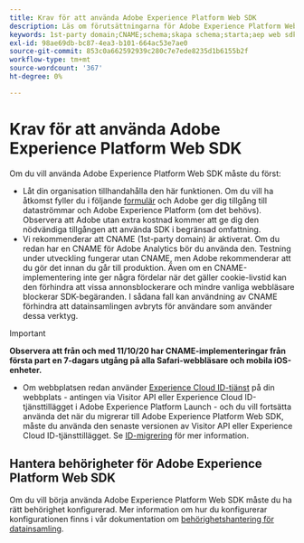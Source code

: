 ```yaml
---
title: Krav för att använda Adobe Experience Platform Web SDK
description: Läs om förutsättningarna för Adobe Experience Platform Web SDK.
keywords: 1st-party domain;CNAME;schema;skapa schema;starta;aep web sdk extension;extension;configuration id;configuration tool;data element;create data element;XDM Object;sendEvent;send Event;
exl-id: 98ae69db-bc87-4ea3-b101-664ac53e7ae0
source-git-commit: 853c0a662592939c280c7e7ede8235d1b6155b2f
workflow-type: tm+mt
source-wordcount: '367'
ht-degree: 0%

---
```


# Krav för att använda Adobe Experience Platform Web SDK

Om du vill använda Adobe Experience Platform Web SDK måste du först:

- Låt din organisation tillhandahålla den här funktionen. Om du vill ha åtkomst fyller du i följande [formulär](https://adobe.ly/websdkaccess) och Adobe ger dig tillgång till dataströmmar och Adobe Experience Platform (om det behövs). Observera att Adobe utan extra kostnad kommer att ge dig den nödvändiga tillgången att använda SDK i begränsad omfattning.
- Vi rekommenderar att CNAME (1st-party domain) är aktiverat. Om du redan har en CNAME för Adobe Analytics bör du använda den. Testning under utveckling fungerar utan CNAME, men Adobe rekommenderar att du gör det innan du går till produktion. Även om en CNAME-implementering inte ger några fördelar när det gäller cookie-livstid kan den förhindra att vissa annonsblockerare och mindre vanliga webbläsare blockerar SDK-begäranden. I sådana fall kan användning av CNAME förhindra att datainsamlingen avbryts för användare som använder dessa verktyg.

>[!IMPORTANT]
>
>**Observera att från och med 11/10/20 har CNAME-implementeringar från första part en 7-dagars utgång på alla Safari-webbläsare och mobila iOS-enheter.**

- Om webbplatsen redan använder [Experience Cloud ID-tjänst](https://experienceleague.adobe.com/docs/experience-platform/edge/identity/overview.html) på din webbplats - antingen via Visitor API eller Experience Cloud ID-tjänsttillägget i Adobe Experience Platform Launch - och du vill fortsätta använda det när du migrerar till Adobe Experience Platform Web SDK, måste du använda den senaste versionen av Visitor API eller Experience Cloud ID-tjänsttillägget. Se [ID-migrering](https://experienceleague.adobe.com/docs/experience-platform/edge/identity/overview.html?lang=en#identity) för mer information.

## Hantera behörigheter för Adobe Experience Platform Web SDK

Om du vill börja använda Adobe Experience Platform Web SDK måste du ha rätt behörighet konfigurerad. Mer information om hur du konfigurerar konfigurationen finns i vår dokumentation om [behörighetshantering för datainsamling](https://experienceleague.adobe.com/docs/experience-platform/collection/permissions.html?lang=en).
